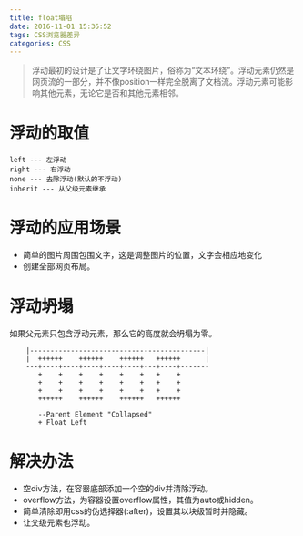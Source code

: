 ```yaml
---
title: float塌陷
date: 2016-11-01 15:36:52
tags: CSS浏览器差异
categories: CSS
---
```

>浮动最初的设计是了让文字环绕图片，俗称为“文本环绕”。浮动元素仍然是网页流的一部分，并不像position一样完全脱离了文档流。浮动元素可能影响其他元素，无论它是否和其他元素相邻。

<!--more-->
# 浮动的取值
	left --- 左浮动
	right --- 右浮动
	none --- 去除浮动(默认的不浮动)
	inherit --- 从父级元素继承

# 浮动的应用场景
- 简单的图片周围包围文字，这是调整图片的位置，文字会相应地变化
- 创建全部网页布局。
        
# 浮动坍塌
  如果父元素只包含浮动元素，那么它的高度就会坍塌为零。

		|-------------------------------------------|
		|  ++++++    ++++++    ++++++   ++++++      |
		---+----+----+----+----+----+---+----+-------
		   +    +    +    +    +    +   +    +
		   +    +    +    +    +    +   +    +
		   +    +    +    +    +    +   +    +
		   ++++++    ++++++    ++++++   ++++++

		   --Parent Element "Collapsed"
		   + Float Left

 # 解决办法
- 空div方法，在容器底部添加一个空的div并清除浮动。
- overflow方法，为容器设置overflow属性，其值为auto或hidden。
- 简单清除即用css的伪选择器(:after)，设置其以块级暂时并隐藏。
- 让父级元素也浮动。
